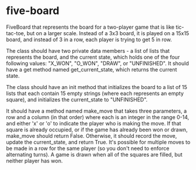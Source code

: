 # five-board
FiveBoard that represents the board for a two-player game that is like tic-tac-toe, but on a larger scale. Instead of a 3x3 board, it is played on a 15x15 board, and instead of 3 in a row, each player is trying to get 5 in row.

The class should have two private data members - a list of lists that represents the board, and the current state, which holds one of the four following values: "X_WON", "O_WON", "DRAW", or "UNFINISHED". It should have a get method named get_current_state, which returns the current state.

The class should have an init method that initializes the board to a list of 15 lists that each contain 15 empty strings (where each represents an empty square), and initializes the current_state to "UNFINISHED".

It should have a method named make_move that takes three parameters, a row and a column (in that order) where each is an integer in the range 0-14, and either 'x' or 'o' to indicate the player who is making the move. If that square is already occupied, or if the game has already been won or drawn, make_move should return False. Otherwise, it should record the move, update the current_state, and return True. It's possible for multiple moves to be made in a row for the same player (so you don't need to enforce alternating turns). A game is drawn when all of the squares are filled, but neither player has won.

